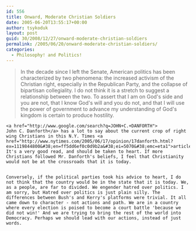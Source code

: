 ```yaml
---
id: 556
title: Onward, Moderate Christian Soldiers
date: 2005-06-20T13:55:17+00:00
author: tsykoduk
layout: post
guid: 30/2008/12/27/onward-moderate-christian-soldiers
permalink: /2005/06/20/onward-moderate-christian-soldiers/
categories:
  - Philosophy! and Politics!
---
```

<blockquote>In the decade since I left the Senate, American politics has been characterized by two phenomena: the increased activism of the Christian right, especially in the Republican Party, and the collapse of bipartisan collegiality. I do not think it is a stretch to suggest a relationship between the two. To assert that I am on God's side and you are not, that I know God's will and you do not, and that I will use the power of government to advance my understanding of God's kingdom is certain to produce hostility.</blockquote>

	<a href="http://www.google.com/search?q=JOHN+C.+DANFORTH">
	John C. Danforth</a> has a lot to say about the current crop of right wing Christians in this N.Y. Times <a href="http://www.nytimes.com/2005/06/17/opinion/17danforth.html?ex=1119844800&#38;en=ff5dd6ef0c0d9b2a&#38;ei=5070&#38;emc=eta1">article</a>. It's a very good read, and should be taken to heart. If more Christians followed Mr. Danforth's beliefs, I feel that Christianity would not be at the crossroads that it is today.


	Conversely, if the political parties took his advice to heart, I do not think that the country would be in the state that it is today. We, as a people, are far to divided. We engender hatred over politics. I am sorry, but Hatred over politics is just plain silly. The differences between Bush's and Kerry's platforms were trivial. It all came down to character - not actions and path. We are in a country where every election is poised to become a court battle 'because we did not win!' And we are trying to bring the rest of the world into Democracy. Perhaps we should lead with our actions, instead of just words.